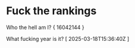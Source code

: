 # Fuck the rankings

Who the hell am I?
{ 16042144 }

What fucking year is it?
[ 2025-03-18T15:36:40Z ]
